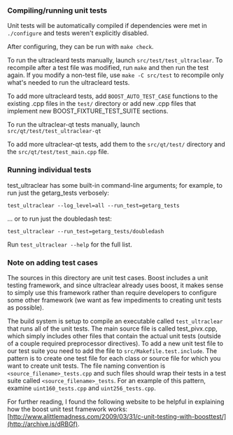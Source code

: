 ### Compiling/running unit tests

Unit tests will be automatically compiled if dependencies were met in `./configure`
and tests weren't explicitly disabled.

After configuring, they can be run with `make check`.

To run the ultracleard tests manually, launch `src/test/test_ultraclear`. To recompile
after a test file was modified, run `make` and then run the test again. If you
modify a non-test file, use `make -C src/test` to recompile only what's needed
to run the ultracleard tests.

To add more ultracleard tests, add `BOOST_AUTO_TEST_CASE` functions to the existing
.cpp files in the `test/` directory or add new .cpp files that
implement new BOOST_FIXTURE_TEST_SUITE sections.

To run the ultraclear-qt tests manually, launch `src/qt/test/test_ultraclear-qt`

To add more ultraclear-qt tests, add them to the `src/qt/test/` directory and
the `src/qt/test/test_main.cpp` file.

### Running individual tests

test_ultraclear has some built-in command-line arguments; for
example, to run just the getarg_tests verbosely:

    test_ultraclear --log_level=all --run_test=getarg_tests

... or to run just the doubledash test:

    test_ultraclear --run_test=getarg_tests/doubledash

Run `test_ultraclear --help` for the full list.

### Note on adding test cases

The sources in this directory are unit test cases.  Boost includes a
unit testing framework, and since ultraclear already uses boost, it makes
sense to simply use this framework rather than require developers to
configure some other framework (we want as few impediments to creating
unit tests as possible).

The build system is setup to compile an executable called `test_ultraclear`
that runs all of the unit tests.  The main source file is called
test_pivx.cpp, which simply includes other files that contain the
actual unit tests (outside of a couple required preprocessor
directives). To add a new unit test file to our test suite you need
to add the file to `src/Makefile.test.include`. The pattern is to
create one test file for each class or source file for which you want
to create unit tests.  The file naming convention is
`<source_filename>_tests.cpp` and such files should wrap their tests
in a test suite called `<source_filename>_tests`.  For an example of
this pattern, examine `uint160_tests.cpp` and `uint256_tests.cpp`.

For further reading, I found the following website to be helpful in
explaining how the boost unit test framework works:
[http://www.alittlemadness.com/2009/03/31/c-unit-testing-with-boosttest/](http://archive.is/dRBGf).
